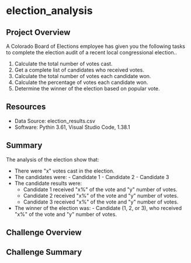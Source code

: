 # election_analysis

## Project Overview
A Colorado Board of Elections employee has given you the following tasks to complete the election audit of a recent local congressional election..

1. Calculate the total number of votes cast.
2. Get a complete list of candidates who received votes.
3. Calculate the total number of votes each candidate won.
4. Calculate the percentage of votes each candidate won.
5. Determine the winner of the election based on popular vote.

## Resources
- Data Source: election_results.csv
- Software: Pythin 3.61, Visual Studio Code, 1.38.1

## Summary
The analysis of the election show that:
- There were "x" votes cast in the election.
- The candidates were:
      - Candidate 1
      - Candidate 2
      - Candidate 3
 - The candidate results were:
      - Candidate 1 received "x%" of the vote and "y" number of votes.
      - Candidate 2 received "x%" of the vote and "y" number of votes.
      - Candidate 3 received "x%" of the vote and "y" number of votes.
- The winner of the election was:
      - Candidate (1, 2, or 3), who received "x%" of the vote and "y" number of votes.

## Challenge Overview

## Challenge Summary
